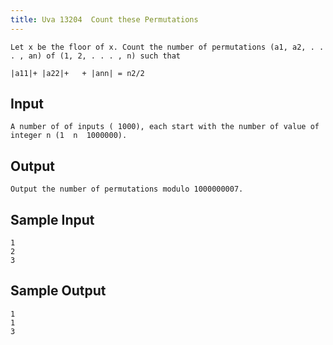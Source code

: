 ```yaml
---
title: Uva 13204  Count these Permutations
---
```



```
Let x be the floor of x. Count the number of permutations (a1, a2, . . . , an) of (1, 2, . . . , n) such that

|a11|+ |a22|+   + |ann| = n2/2
```

## Input

```
A number of of inputs ( 1000), each start with the number of value of integer n (1  n  1000000).

```

## Output

```
Output the number of permutations modulo 1000000007.

```

## Sample Input

```
1
2
3

```

## Sample Output

```
1
1
3
```
